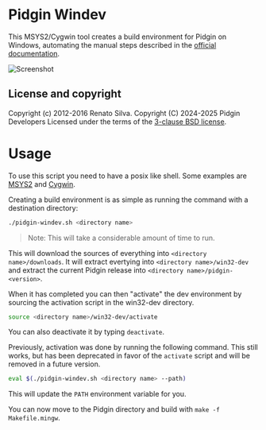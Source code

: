 # Pidgin Windev

This MSYS2/Cygwin tool creates a build environment for Pidgin on Windows,
automating the manual steps described in the [official
documentation](http://developer.pidgin.im/wiki/BuildingWinPidgin).

![Screenshot](pidgin-windev.png)

## License and copyright

Copyright (c) 2012-2016 Renato Silva.
Copyright (C) 2024-2025 Pidgin Developers
Licensed under the terms of the [3-clause BSD license](LICENSE).

# Usage

To use this script you need to have a posix like shell. Some examples are
[MSYS2](https://www.msys2.org/) and [Cygwin](https://www.cygwin.com/).

Creating a build environment is as simple as running the command with a
destination directory:

```sh
./pidgin-windev.sh <directory name>
```

> Note: This will take a considerable amount of time to run.

This will download the sources of everything into
`<directory name>/downloads`. It will extract evertying into
`<directory name>/win32-dev` and extract the current Pidgin release into
`<directory name>/pidgin-<version>`.

When it has completed you can then "activate" the dev environment by sourcing
the activation script in the win32-dev directory.

```sh
source <directory name>/win32-dev/activate
```

You can also deactivate it by typing `deactivate`.

Previously, activation was done by running the following command. This still
works, but has been deprecated in favor of the `activate` script and will be
removed in a future version.

```sh
eval $(./pidgin-windev.sh <directory name> --path)
```

This will update the `PATH` environment variable for you.

You can now move to the Pidgin directory and build with
`make -f Makefile.mingw`.

